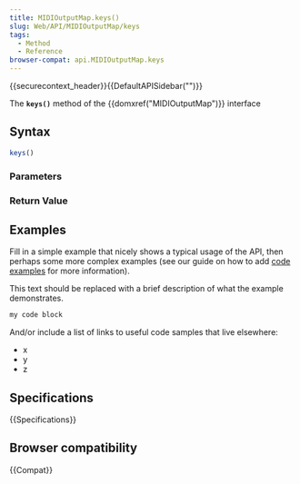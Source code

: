 ```yaml
---
title: MIDIOutputMap.keys()
slug: Web/API/MIDIOutputMap/keys
tags:
  - Method
  - Reference
browser-compat: api.MIDIOutputMap.keys
---
```

{{securecontext_header}}{{DefaultAPISidebar("")}}

The **`keys()`** method of the {{domxref("MIDIOutputMap")}} interface 

## Syntax

```js
keys()
```

### Parameters



### Return Value



## Examples

Fill in a simple example that nicely shows a typical usage of the API, then perhaps some more complex examples (see our guide on how to add [code examples](/en-US/docs/MDN/Contribute/Structures/Code_examples) for more information).

This text should be replaced with a brief description of what the example demonstrates.

```js
my code block
```

And/or include a list of links to useful code samples that live elsewhere:

*   x
*   y
*   z

## Specifications

{{Specifications}}

## Browser compatibility

{{Compat}}

